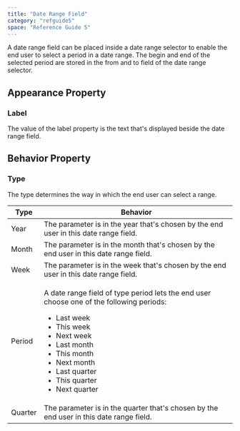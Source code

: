 ```yaml
---
title: "Date Range Field"
category: "refguide5"
space: "Reference Guide 5"
---
```



A date range field can be placed inside a date range selector to enable the end user to select a period in a date range. The begin and end of the selected period are stored in the from and to field of the date range selector.

## Appearance Property

### Label

The value of the label property is the text that's displayed beside the date range field.

## Behavior Property

### Type

The type determines the way in which the end user can select a range.

<table><thead><tr><th class="confluenceTh">Type</th><th class="confluenceTh">Behavior</th></tr></thead><tbody><tr><td class="confluenceTd">Year</td><td class="confluenceTd">The parameter is in the year that's chosen by the end user in this date range field.</td></tr><tr><td class="confluenceTd">Month</td><td class="confluenceTd">The parameter is in the month that's chosen by the end user in this date range field.</td></tr><tr><td class="confluenceTd">Week</td><td class="confluenceTd">The parameter is in the week that's chosen by the end user in this date range field.</td></tr><tr><td class="confluenceTd">Period</td><td class="confluenceTd"><p>A date range field of type period lets the end user choose one of the following periods:</p><ul><li>Last week</li><li>This week</li><li>Next week</li><li>Last month</li><li>This month</li><li>Next month</li><li>Last quarter</li><li>This quarter</li><li>Next quarter</li></ul></td></tr><tr><td class="confluenceTd">Quarter</td><td class="confluenceTd">The parameter is in the quarter that's chosen by the end user in this date range field.</td></tr></tbody></table>